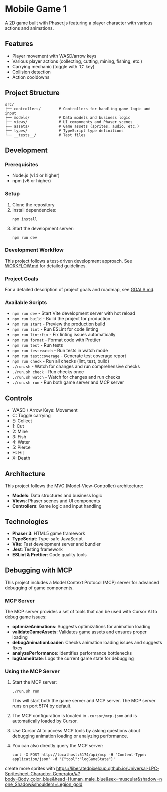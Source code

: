 # Mobile Game 1

A 2D game built with Phaser.js featuring a player character with various actions and animations.

## Features

- Player movement with WASD/arrow keys
- Various player actions (collecting, cutting, mining, fishing, etc.)
- Carrying mechanic (toggle with 'C' key)
- Collision detection
- Action cooldowns

## Project Structure

```
src/
├── controllers/        # Controllers for handling game logic and input
├── models/             # Data models and business logic
├── views/              # UI components and Phaser scenes
├── assets/             # Game assets (sprites, audio, etc.)
├── types/              # TypeScript type definitions
└── __tests__/          # Test files
```

## Development

### Prerequisites

- Node.js (v14 or higher)
- npm (v6 or higher)

### Setup

1. Clone the repository
2. Install dependencies:
   ```
   npm install
   ```
3. Start the development server:
   ```
   npm run dev
   ```

### Development Workflow

This project follows a test-driven development approach. See [WORKFLOW.md](WORKFLOW.md) for detailed guidelines.

### Project Goals

For a detailed description of project goals and roadmap, see [GOALS.md](GOALS.md).

### Available Scripts

- `npm run dev` - Start Vite development server with hot reload
- `npm run build` - Build the project for production
- `npm run start` - Preview the production build
- `npm run lint` - Run ESLint for code linting
- `npm run lint:fix` - Fix linting issues automatically
- `npm run format` - Format code with Prettier
- `npm run test` - Run tests
- `npm run test:watch` - Run tests in watch mode
- `npm run test:coverage` - Generate test coverage report
- `npm run check` - Run all checks (lint, test, build)
- `./run.sh` - Watch for changes and run comprehensive checks
- `./run.sh check` - Run checks once
- `./run.sh watch` - Watch for changes and run checks
- `./run.sh run` - Run both game server and MCP server

## Controls

- WASD / Arrow Keys: Movement
- C: Toggle carrying
- E: Collect
- 1: Cut
- 2: Mine
- 3: Fish
- 4: Water
- 5: Pierce
- H: Hit
- X: Death 

## Architecture

This project follows the MVC (Model-View-Controller) architecture:

- **Models**: Data structures and business logic
- **Views**: Phaser scenes and UI components
- **Controllers**: Game logic and input handling

## Technologies

- **Phaser 3**: HTML5 game framework
- **TypeScript**: Type-safe JavaScript
- **Vite**: Fast development server and bundler
- **Jest**: Testing framework
- **ESLint & Prettier**: Code quality tools

## Debugging with MCP

This project includes a Model Context Protocol (MCP) server for advanced debugging of game components.

### MCP Server

The MCP server provides a set of tools that can be used with Cursor AI to debug game issues:

- **optimizeAnimations**: Suggests optimizations for animation loading
- **validateGameAssets**: Validates game assets and ensures proper loading
- **debugAnimationLoader**: Checks animation loading issues and suggests fixes
- **analyzePerformance**: Identifies performance bottlenecks
- **logGameState**: Logs the current game state for debugging

### Using the MCP Server

1. Start the MCP server:
   ```
   ./run.sh run
   ```
   This will start both the game server and MCP server. The MCP server runs on port 5174 by default.

2. The MCP configuration is located in `.cursor/mcp.json` and is automatically loaded by Cursor.

3. Use Cursor AI to access MCP tools by asking questions about debugging animation loading or analyzing performance.

4. You can also directly query the MCP server:
   ```
   curl -X POST http://localhost:5174/api/mcp -H "Content-Type: application/json" -d '{"tool":"logGameState"}'
   ```


create more sprites with https://liberatedpixelcup.github.io/Universal-LPC-Spritesheet-Character-Generator/#?body=Body_color_blue&head=Human_male_blue&sex=muscular&shadow=none_Shadow&shoulders=Legion_gold 
